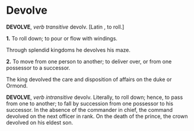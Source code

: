 # Devolve

**DEVOLVE**, _verb transitive_ devolv. \[Latin , to roll.\]

**1.** To roll down; to pour or flow with windings.

Through splendid kingdoms he devolves his maze.

**2.** To move from one person to another; to deliver over, or from one possessor to a successor.

The king devolved the care and disposition of affairs on the duke or Ormond.

**DEVOLVE**, _verb intransitive_ devolv. Literally, to roll down; hence, to pass from one to another; to fall by succession from one possessor to his successor. In the absence of the commander in chief, the command devolved on the next officer in rank. On the death of the prince, the crown devolved on his eldest son.